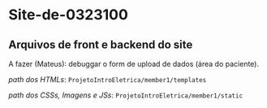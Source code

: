 # Site-de-0323100
## Arquivos de front e backend do site


A fazer (Mateus): debuggar o form de upload de dados (área do paciente).


*path dos HTMLs*:
```ProjetoIntroEletrica/member1/templates```

*path dos CSSs, Imagens e JSs*:
```ProjetoIntroEletrica/member1/static```
